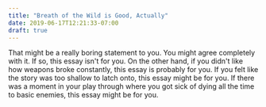 ```yaml
---
title: "Breath of the Wild is Good, Actually"
date: 2019-06-17T12:21:33-07:00
draft: true
---
```


That might be a really boring statement to you. You might agree completely with it. If so, this essay isn't for you. On the other hand, if you didn't like how weapons broke constantly, this essay is probably for you. If you felt like the story was too shallow to latch onto, this essay might be for you. If there was a moment in your play through where you got sick of dying all the time to basic enemies, this essay might be for you.



